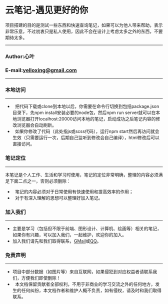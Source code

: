 # 云笔记-遇见更好的你

项目搭建的目的是测试一些东西和快速查询笔记，如果可以为他人带来帮助，表示非常乐意，不过初衷只是私人使用，因此不会在设计上考虑太多之外的东西，不要期待太多。

****
### Author:心叶
### E-mail:yelloxing@gmail.com
****

### 本地访问
------
*   把代码下载或clone到本地以后，你需要在命令行切换到包括package.json目录下，先npm install安装必要的node包，然后npm run server就可以在本地浏览器打开localhost:20000访问本地的笔记，启动成功之后笔记内容的修改浏览器会自动刷新。
*   如果你修改了代码（此处指js或scss代码），运行npm start然后再访问就会生效（只需要运行一次，后期自己监听到修改会自己编译），html修改后可以直接访问。

### 笔记定位
------
本笔记是个人工作、生活和学习时使用，笔记的定位非常明确，整理的内容必须满足下面二点之一，否则必须删除：
*   笔记的内容必须对于日常使用有快速使用和提高效率的作用；
*   对于有深入理解的思想可以整理好加入笔记。

### 加入我们
------
*   主要是学习（包括但不限于前端、图形设计、计算机、绘画等）相关的笔记，如果你有兴趣，可以加入我们，一起维护，欢迎你的加入。
*   加入我们请先和我们取得联系，<a href="mailto:yelloxing@gmail.com?subject=意见反馈（云笔记-只为遇见更好的你）">GMail</a>或<a href="http://wpa.qq.com/msgrd?v=3&uin=1276327934&site=云笔记-遇见更好的你&menu=yes" title='联系我们' target="_blank">QQ</a>。

### 免责声明
------
*   项目中部分数据（如图片等）来自互联网，如果侵犯到对应权益者请联系我们，方便我们即使删除！
*   本文档保留贡献者全部权利，不用于非商业的学习交流之外的任何地方，发生的任何纠纷，本文档作者和维护人概不负责，如有侵权，请及时和我们取得联系。
